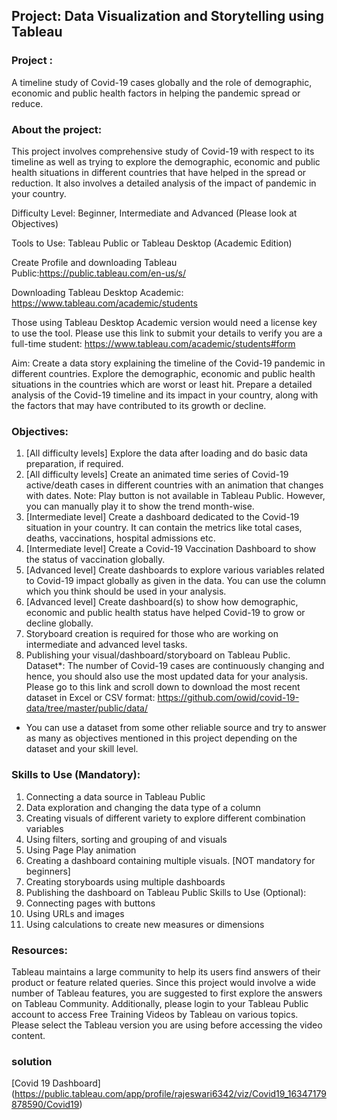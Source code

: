 ## Project: Data Visualization and Storytelling using Tableau

### Project :
A timeline study of Covid-19 cases globally and the role of demographic, economic and public health factors in helping the pandemic spread or reduce.

### About the project: 
This project involves comprehensive study of Covid-19 with respect to its timeline as well as trying to explore the demographic, economic and public health situations in different countries that have helped in the spread or reduction. It also involves a detailed analysis of the impact of pandemic in your country.

Difficulty Level: Beginner, Intermediate and Advanced (Please look at Objectives)

Tools to Use: Tableau Public or Tableau Desktop (Academic Edition)

Create Profile and downloading Tableau Public:https://public.tableau.com/en-us/s/

Downloading Tableau Desktop Academic: https://www.tableau.com/academic/students

Those using Tableau Desktop Academic version would need a license key to use the tool. Please use this link to submit your details to verify you are a full-time student: https://www.tableau.com/academic/students#form

Aim: Create a data story explaining the timeline of the Covid-19 pandemic in different countries. Explore the demographic, economic and public health situations in the countries which are worst or least hit. Prepare a detailed analysis of the Covid-19 timeline and its impact in your country, along with the factors that may have contributed to its growth or decline.

### Objectives: 
1.	[All difficulty levels] Explore the data after loading and do basic data preparation, if required.
2.	[All difficulty levels] Create an animated time series of Covid-19 active/death cases in different countries with an animation that changes with dates.
Note: Play button is not available in Tableau Public. However, you can manually play it to show the trend month-wise.
3.	[Intermediate level] Create a dashboard dedicated to the Covid-19 situation in your country. It can contain the metrics like total cases, deaths, vaccinations, hospital admissions etc.
4.	[Intermediate level] Create a Covid-19 Vaccination Dashboard to show the status of vaccination globally.
5.	[Advanced level] Create dashboards to explore various variables related to Covid-19 impact globally as given in the data. You can use the column which you think should be used in your analysis.
6.	[Advanced level] Create dashboard(s) to show how demographic, economic and public health status have helped Covid-19 to grow or decline globally.
7.	Storyboard creation is required for those who are working on intermediate and advanced level tasks.
8.	Publishing your visual/dashboard/storyboard on Tableau Public.
Dataset*: The number of Covid-19 cases are continuously changing and hence, you should also use the most updated data for your analysis. Please go to this link and scroll down to download the most recent dataset in Excel or CSV format:
https://github.com/owid/covid-19-data/tree/master/public/data/
*  You can use a dataset from some other reliable source and try to answer as many as objectives mentioned in this project depending on the dataset and your skill level. 

### Skills to Use (Mandatory): 
1.	Connecting a data source in Tableau Public
2.	Data exploration and changing the data type of a column
3.	Creating visuals of different variety to explore different combination variables
4.	Using filters, sorting and grouping of and visuals
5.	Using Page Play animation
6.	Creating a dashboard containing multiple visuals. [NOT mandatory for beginners]
7.	Creating storyboards using multiple dashboards
8.	Publishing the dashboard on Tableau Public
Skills to Use (Optional):
1.	Connecting pages with buttons
2.	Using URLs and images
3.	Using calculations to create new measures or dimensions
### Resources: 
Tableau maintains a large community to help its users find answers of their product or feature related queries. Since this project would involve a wide number of Tableau features, you are suggested to first explore the answers on Tableau Community.
Additionally, please login to your Tableau Public account to access Free Training Videos by Tableau on various topics. Please select the Tableau version you are using before accessing the video content.
### solution
[Covid 19 Dashboard] (https://public.tableau.com/app/profile/rajeswari6342/viz/Covid19_16347179878590/Covid19)

